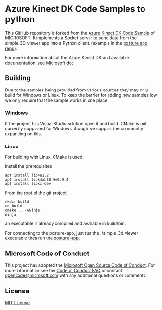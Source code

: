 # Azure Kinect DK Code Samples to python

This GitHub repository is forked from the [Azure Kinect DK Code Sample](https://github.com/microsoft/Azure-Kinect-Samples) of MICROSOFT. 
It implements a Socket server to send data from the simple_3D_viewer app into a Python client. (example in the [posture app repo](https://github.com/Parrotlife/posture-app)).

For more information about the Azure Kinect DK and available documentation, see [Microsoft doc](https://azure.microsoft.com/services/kinect-dk/)

## Building

Due to the samples being provided from various sources they may only build for Windows or Linux. To keep the barrier for adding new samples low we only require that the sample works in one place.

### Windows

If the project has Visual Studio solution open it and build. CMake is not currently supported for Windows, though we support the community expanding on this.

### Linux

For building with Linux, CMake is used.

Install the prerequisites
```
apt install lib4a1.2
apt install libk4abt0.9=0.9.4
apt install libxi-dev
```

From the root of the git project
```
mkdir build
cd build
cmake .. -GNinja
ninja
```

an executable is already compiled and available in build/bin.

For connecting to the posture-app, just run the ./simple_3d_viewer executable then run the [posture-app](https://github.com/Parrotlife/posture-app). 

## Microsoft Code of Conduct

This project has adopted the [Microsoft Open Source Code of Conduct](https://opensource.microsoft.com/codeofconduct/). For more information see the [Code of Conduct FAQ](https://opensource.microsoft.com/codeofconduct/faq/) or contact opencode@microsoft.com with any additional questions or comments.

## License

[MIT License](LICENSE)

